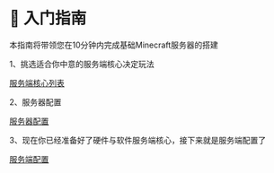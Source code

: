 # 🚀 入门指南

本指南将带领您在10分钟内完成基础Minecraft服务器的搭建

1、挑选适合你中意的服务端核心决定玩法

[服务端核心列表](serverlist)

2、服务器配置

[服务器配置](serverconfig)

3、现在你已经准备好了硬件与软件服务端核心，接下来就是服务端配置了

[服务端配置](serverconfig)